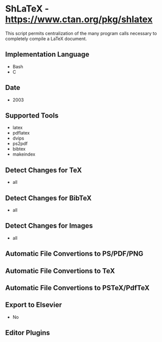 # ShLaTeX - https://www.ctan.org/pkg/shlatex
This script permits centralization of the many program calls necessary to completely compile a LaTeX document.

## Implementation Language
- Bash
- C

## Date
- 2003

## Supported Tools
- latex
- pdflatex
- dvips
- ps2pdf
- bibtex
- makeindex

## Detect Changes for TeX
- all

## Detect Changes for BibTeX
- all

## Detect Changes for Images
- all

## Automatic File Convertions to PS/PDF/PNG

## Automatic File Convertions to TeX

## Automatic File Convertions to PSTeX/PdfTeX

## Export to Elsevier
- No

## Editor Plugins
